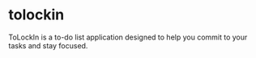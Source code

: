 # tolockin
ToLockIn is a to-do list application designed to help you commit to your tasks and stay focused.
